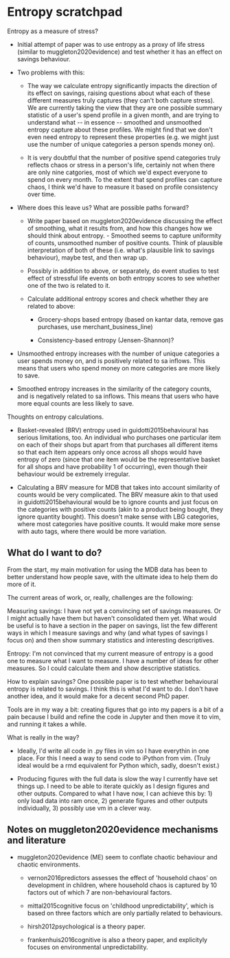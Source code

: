 # Entropy scratchpad

Entropy as a measure of stress?

- Initial attempt of paper was to use entropy as a proxy of life stress
  (similar to muggleton2020evidence) and test whether it has an effect on
  savings behaviour.

- Two problems with this:

    - The way we calculate entropy significantly impacts the direction of its
    effect on savings, raising questions about what each of these different
    measures truly captures (they can't both capture stress). We are currently
    taking the view that they are one possible summary statistic of a
    user's spend profile in a given month, and are trying to understand what --
    in essence -- smoothed and unsmoothed entropy capture about these profiles.
    We might find that we don't even need entropy to represent these properties
    (e.g. we might just use the number of unique categories a person spends
    money on).

    - It is very doubtful that the number of positive spend categories truly
    reflects chaos or stress in a person's life, certainly not when there are
    only nine catgories, most of which we'd expect everyone to spend on every
    month. To the extent that spend profiles can capture chaos, I think we'd
    have to measure it based on profile consistency over time.

- Where does this leave us? What are possible paths forward?

    - Write paper based on muggleton2020evidence discussing the effect of
    smoothing, what it results from, and how this changes how we should think
    about entropy. - Smoothed seems to capture uniformity of counts, unsmoothed
    number of positive counts. Think of plausible interpretation of both of
    these (i.e. what's plausible link to savings behaviour), maybe test, and
    then wrap up.

    - Possibly in addition to above, or separately, do event studies to test
    effect of stressful life events on both entropy scores to see whether one
    of the two is related to it.

    - Calculate additional entropy scores and check whether they are related to
    above:

        - Grocery-shops based entropy (based on kantar data, remove gas
        purchases, use merchant_business_line)

        - Consistency-based entropy (Jensen-Shannon)?




- Unsmoothed entropy increases with the number of unique categories a user
  spends money on, and is positively related to sa inflows. This means that
  users who spend money on more categories are more likely to save.

- Smoothed entropy increases in the similarity of the category counts, and is
  negatively related to sa inflows. This means that users who have more equal
  counts are less likely to save.



Thoughts on entropy calculations.

- Basket-revealed (BRV) entropy used in guidotti2015behavioural has serious
  limitations, too. An individual who purchases one particular item on each of
  their shops but apart from that purchases all different items so that each
  item appears only once across all shops would have entropy of zero (since
  that one item would be the representative basket for all shops and have
  probability 1 of occurring), even
  though their behaviour would be extremely irregular.

- Calculating a BRV measure for MDB that takes into account similarity of
  counts would be very complicated. The BRV measure akin to that used in
  guidotti2015behavioural would be to ignore counts and just focus on the
  categories with positive counts (akin to a product being bought, they ignore
  quantity bought). This doesn't make sense with LBG categories, where most
  categories have positive counts. It would make more sense with auto tags,
  where there would be more variation.


## What do I want to do?

From the start, my main motivation for using the MDB data has been to better
understand how people save, with the ultimate idea to help them do more of it.

The current areas of work, or, really, challenges are the following:

Measuring savings: I have not yet a convincing set of savings measures. Or I
might actually have them but haven't consolidated them yet. What would be
useful is to have a section in the paper on savings, list the few different
ways in which I measure savings and why (and what types of savings I focus on)
and then show summary statistics and interesting descriptives.

Entropy: I'm not convinced that my current measure of entropy is a good one to
measure what I want to measure. I have a number of ideas for other measures. So
I could calculate them and show descriptive statistics.

How to explain savings? One possible paper is to test whether behavioural
entropy is related to savings. I think this is what I'd want to do. I don't
have another idea, and it would make for a decent second PhD paper.

Tools are in my way a bit: creating figures that go into my papers is a bit of
a pain because I build and refine the code in Jupyter and then move it to vim,
and running it takes a while.

What is really in the way?

- Ideally, I'd write all code in .py files in vim so I have everythin in one
  place. For this I need a way to send code to iPython from vim. (Truly ideal
  would be a rmd equivalent for Python which, sadly, doesn't exist.)

- Producing figures with the full data is slow the way I currently have set
  things up. I need to be able to iterate quickly as I design figures and other
  outputs. Compared to what I have now, I can achieve this by: 1) only load
  data into ram once, 2) generate figures and other outputs individually, 3)
  possibly use vm in a clever way.



## Notes on muggleton2020evidence mechanisms and literature

- muggleton2020evidence (ME) seem to conflate chaotic behaviour and chaotic
  environments. 

  - vernon2016predictors assesses the effect of 'household chaos' on
  development in children, where household chaos is captured by
  10 factors out of which 7 are non-behavioural factors.

  - mittal2015cognitive focus on 'childhood unpredictability', which is based
  on three factors which are only partially related to behaviours.

  - hirsh2012psychological is a theory paper.

  - frankenhuis2016cognitive is also a theory paper, and explicityly focuses on
  environmental unpredictability.

